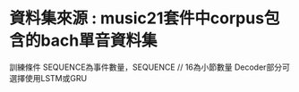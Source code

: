 # 資料集來源 : music21套件中corpus包含的bach單音資料集

訓練條件
SEQUENCE為事件數量，SEQUENCE // 16為小節數量
Decoder部分可選擇使用LSTM或GRU